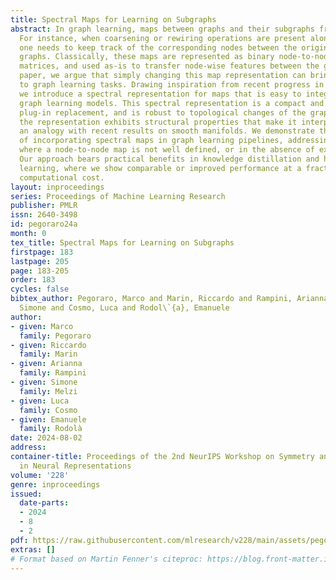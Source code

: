 ```yaml
---
title: Spectral Maps for Learning on Subgraphs
abstract: In graph learning, maps between graphs and their subgraphs frequently arise.
  For instance, when coarsening or rewiring operations are present along the pipeline,
  one needs to keep track of the corresponding nodes between the original and modified
  graphs. Classically, these maps are represented as binary node-to-node correspondence
  matrices, and used as-is to transfer node-wise features between the graphs. In this
  paper, we argue that simply changing this map representation can bring notable benefits
  to graph learning tasks. Drawing inspiration from recent progress in geometry processing,
  we introduce a spectral representation for maps that is easy to integrate into existing
  graph learning models. This spectral representation is a compact and straightforward
  plug-in replacement, and is robust to topological changes of the graphs. Remarkably,
  the representation exhibits structural properties that make it interpretable, drawing
  an analogy with recent results on smooth manifolds. We demonstrate the benefits
  of incorporating spectral maps in graph learning pipelines, addressing scenarios
  where a node-to-node map is not well defined, or in the absence of exact isomorphism.
  Our approach bears practical benefits in knowledge distillation and hierarchical
  learning, where we show comparable or improved performance at a fraction of the
  computational cost.
layout: inproceedings
series: Proceedings of Machine Learning Research
publisher: PMLR
issn: 2640-3498
id: pegoraro24a
month: 0
tex_title: Spectral Maps for Learning on Subgraphs
firstpage: 183
lastpage: 205
page: 183-205
order: 183
cycles: false
bibtex_author: Pegoraro, Marco and Marin, Riccardo and Rampini, Arianna and Melzi,
  Simone and Cosmo, Luca and Rodol\`{a}, Emanuele
author:
- given: Marco
  family: Pegoraro
- given: Riccardo
  family: Marin
- given: Arianna
  family: Rampini
- given: Simone
  family: Melzi
- given: Luca
  family: Cosmo
- given: Emanuele
  family: Rodolà
date: 2024-08-02
address:
container-title: Proceedings of the 2nd NeurIPS Workshop on Symmetry and Geometry
  in Neural Representations
volume: '228'
genre: inproceedings
issued:
  date-parts:
  - 2024
  - 8
  - 2
pdf: https://raw.githubusercontent.com/mlresearch/v228/main/assets/pegoraro24a/pegoraro24a.pdf
extras: []
# Format based on Martin Fenner's citeproc: https://blog.front-matter.io/posts/citeproc-yaml-for-bibliographies/
---
```


